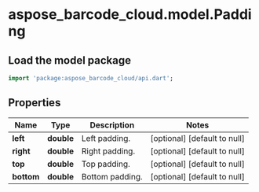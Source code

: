 # aspose_barcode_cloud.model.Padding

## Load the model package
```dart
import 'package:aspose_barcode_cloud/api.dart';
```

## Properties
Name | Type | Description | Notes
------------ | ------------- | ------------- | -------------
**left** | **double** | Left padding. | [optional] [default to null]
**right** | **double** | Right padding. | [optional] [default to null]
**top** | **double** | Top padding. | [optional] [default to null]
**bottom** | **double** | Bottom padding. | [optional] [default to null]


